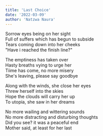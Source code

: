 ```yaml
---
title: 'Last Choice'
date: '2022-03-09'
author: 'Natzwa Naura'
---
```


Sorrow eyes being on her sight  
Full of suffers which has begun to subside  
Tears coming down into her cheeks  
"Have i reached the finish line?"  

The emptiness has taken over  
Hasty breaths vying to urge her  
Tiime has come, no more misery  
She's leaving, please say goodbye  

Along with the winds, she close her eyes  
Threw herself into the skies  
Hope the clouds will carry her up  
To utopia, she saw in her dreams  

No more wailing and wittering sounds  
No more distracting and disturbing thoughts  
Did you see? it was a peaceful end  
Mother said, at least for her last  
